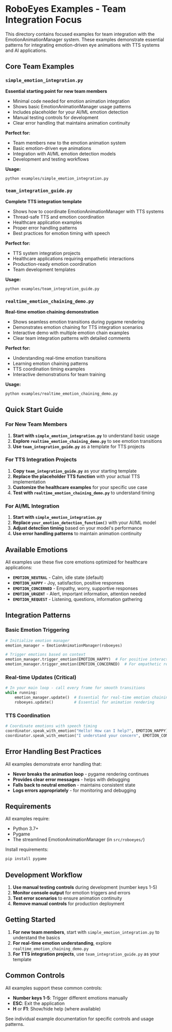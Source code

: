 # RoboEyes Examples - Team Integration Focus

This directory contains focused examples for team integration with the EmotionAnimationManager system. These examples demonstrate essential patterns for integrating emotion-driven eye animations with TTS systems and AI applications.

## Core Team Examples

### `simple_emotion_integration.py`
**Essential starting point for new team members**
- Minimal code needed for emotion animation integration
- Shows basic EmotionAnimationManager usage patterns
- Includes placeholder for your AI/ML emotion detection
- Manual testing controls for development
- Clear error handling that maintains animation continuity

**Perfect for:**
- Team members new to the emotion animation system
- Basic emotion-driven eye animations
- Integration with AI/ML emotion detection models
- Development and testing workflows

**Usage:**
```bash
python examples/simple_emotion_integration.py
```

### `team_integration_guide.py`
**Complete TTS integration template**
- Shows how to coordinate EmotionAnimationManager with TTS systems
- Thread-safe TTS and emotion coordination
- Healthcare application examples
- Proper error handling patterns
- Best practices for emotion timing with speech

**Perfect for:**
- TTS system integration projects
- Healthcare applications requiring empathetic interactions
- Production-ready emotion coordination
- Team development templates

**Usage:**
```bash
python examples/team_integration_guide.py
```

### `realtime_emotion_chaining_demo.py`
**Real-time emotion chaining demonstration**
- Shows seamless emotion transitions during pygame rendering
- Demonstrates emotion chaining for TTS integration scenarios
- Interactive demo with multiple emotion chain examples
- Clear team integration patterns with detailed comments

**Perfect for:**
- Understanding real-time emotion transitions
- Learning emotion chaining patterns
- TTS coordination timing examples
- Interactive demonstrations for team training

**Usage:**
```bash
python examples/realtime_emotion_chaining_demo.py
```

## Quick Start Guide

### For New Team Members
1. **Start with `simple_emotion_integration.py`** to understand basic usage
2. **Explore `realtime_emotion_chaining_demo.py`** to see emotion transitions
3. **Use `team_integration_guide.py`** as a template for TTS projects

### For TTS Integration Projects
1. **Copy `team_integration_guide.py`** as your starting template
2. **Replace the placeholder TTS function** with your actual TTS implementation
3. **Customize the healthcare examples** for your specific use case
4. **Test with `realtime_emotion_chaining_demo.py`** to understand timing

### For AI/ML Integration
1. **Start with `simple_emotion_integration.py`**
2. **Replace `your_emotion_detection_function()`** with your AI/ML model
3. **Adjust detection timing** based on your model's performance
4. **Use error handling patterns** to maintain animation continuity

## Available Emotions

All examples use these five core emotions optimized for healthcare applications:

- **`EMOTION_NEUTRAL`** - Calm, idle state (default)
- **`EMOTION_HAPPY`** - Joy, satisfaction, positive responses
- **`EMOTION_CONCERNED`** - Empathy, worry, supportive responses
- **`EMOTION_URGENT`** - Alert, important information, attention needed
- **`EMOTION_REQUEST`** - Listening, questions, information gathering

## Integration Patterns

### Basic Emotion Triggering
```python
# Initialize emotion manager
emotion_manager = EmotionAnimationManager(roboeyes)

# Trigger emotions based on context
emotion_manager.trigger_emotion(EMOTION_HAPPY)  # For positive interactions
emotion_manager.trigger_emotion(EMOTION_CONCERNED)  # For empathetic responses
```

### Real-time Updates (Critical)
```python
# In your main loop - call every frame for smooth transitions
while running:
    emotion_manager.update()  # Essential for real-time emotion chaining
    roboeyes.update()         # Essential for animation rendering
```

### TTS Coordination
```python
# Coordinate emotions with speech timing
coordinator.speak_with_emotion("Hello! How can I help?", EMOTION_HAPPY)
coordinator.speak_with_emotion("I understand your concern", EMOTION_CONCERNED)
```

## Error Handling Best Practices

All examples demonstrate error handling that:
- **Never breaks the animation loop** - pygame rendering continues
- **Provides clear error messages** - helps with debugging
- **Falls back to neutral emotion** - maintains consistent state
- **Logs errors appropriately** - for monitoring and debugging

## Requirements

All examples require:
- Python 3.7+
- Pygame
- The streamlined EmotionAnimationManager (in `src/roboeyes/`)

Install requirements:
```bash
pip install pygame
```

## Development Workflow

1. **Use manual testing controls** during development (number keys 1-5)
2. **Monitor console output** for emotion triggers and errors
3. **Test error scenarios** to ensure animation continuity
4. **Remove manual controls** for production deployment

## Getting Started

1. **For new team members**, start with `simple_emotion_integration.py` to understand the basics
2. **For real-time emotion understanding**, explore `realtime_emotion_chaining_demo.py`
3. **For TTS integration projects**, use `team_integration_guide.py` as your template

## Common Controls

All examples support these common controls:
- **Number keys 1-5**: Trigger different emotions manually
- **ESC**: Exit the application
- **H** or **F1**: Show/hide help (where available)

See individual example documentation for specific controls and usage patterns.